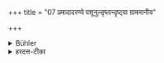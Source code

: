 +++
title = "07 प्रमादादरण्ये पशूनुत्सृष्तान्दृष्ट्वा ग्राममानीय"

+++

<details><summary>Bühler</summary>

7. If (the king's forester) sees cattle that have been sent into the forest through negligence (without a herdsman), he shall lead them back to the village and make them over to the owners.
</details>

<details><summary>हरदत्त-टीका</summary>

## सूत्रम्
प्रमादादरण्ये पशूनुत्सृष्टान् दृष्ट्वा ग्राममानीय स्वामिभ्योऽवसृजेत् ॥ ८॥  
### टिप्पनी
यदि स्वामिनः प्रमादादरण्ये पशूनुत्सृजेयुः विना पालकेन ततस्तान् दृष्ट्वा ग्राममानीय स्वामिभ्यः अर्पयेत् । कः ? यस्तत्र रक्षकत्वेन राज्ञा नियुक्तः ॥८॥
</details>
